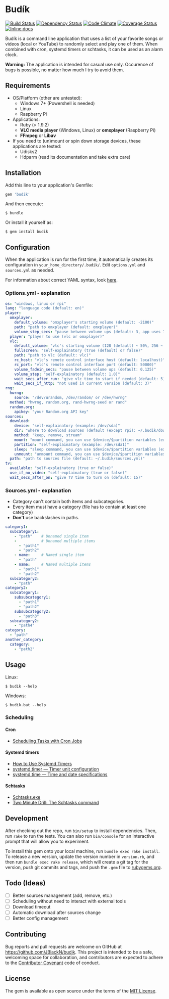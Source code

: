 # Budík

[![Build Status](https://travis-ci.org/JBlackN/budik.svg?branch=master)](https://travis-ci.org/JBlackN/budik)
[![Dependency Status](https://gemnasium.com/JBlackN/budik.svg)](https://gemnasium.com/JBlackN/budik)
[![Code Climate](https://codeclimate.com/github/JBlackN/budik/badges/gpa.svg)](https://codeclimate.com/github/JBlackN/budik)
[![Coverage Status](https://coveralls.io/repos/JBlackN/budik/badge.svg?branch=master&service=github)](https://coveralls.io/github/JBlackN/budik?branch=master)
[![Inline docs](http://inch-ci.org/github/JBlackN/budik.svg?branch=master&style=shields)](http://inch-ci.org/github/JBlackN/budik)

Budík is a command line application that uses a list of your favorite songs or videos (local or YouTube) to randomly select and play one of them. When combined with cron, systemd timers or schtasks, it can be used as an alarm clock.

__Warning:__ The application is intended for casual use only. Occurence of bugs is possible, no matter how much I try to avoid them.

## Requirements

* OS/Platform (other are untested):
  * Windows 7+ (Powershell is needed)
  * Linux
  * Raspberry Pi
* Applications:
  * Ruby (> 1.9.2)
  * __VLC media player__ (Windows, Linux) or __omxplayer__ (Raspberry Pi)
  * __FFmpeg__ or __Libav__
* If you need to (un)mount or spin down storage devices, these applications are tested:
  * Udisks2
  * Hdparm (read its documentation and take extra care)

## Installation

Add this line to your application's Gemfile:

```ruby
gem 'budik'
```

And then execute:

    $ bundle

Or install it yourself as:

    $ gem install budik

## Configuration

When the application is run for the first time, it automatically creates its configuration in `your_home_directory/.budik/`. Edit `options.yml` and `sources.yml` as needed.

For information about correct YAML syntax, look [here](http://learnxinyminutes.com/docs/yaml/).

### Options.yml - explanation

```yaml
os: "windows, linux or rpi"
lang: "language code (default: en)"
player:
  omxplayer:
    default_volume: "omxplayer's starting volume (default: -2100)"
    path: "path to omxplayer (default: omxplayer)"
    volume_step_secs: "pause between volume ups (default: 3, app uses 7 steps)"
  player: "player to use (vlc or omxplayer)"
  vlc:
    default_volume: "vlc's starting volume (128 (default) ~ 50%, 256 ~ 100%)"
    fullscreen: "self-explainatory (true (default) or false)"
    path: "path to vlc (default: vlc)"
    rc_host: "vlc's remote control interface host (default: localhost)"
    rc_port: "vlc's remote control interface port (default: 50000)"
    volume_fadein_secs: "pause between volume ups (default: 0.125)"
    volume_step: "self-explainatory (default: 1.0)"
    wait_secs_after_run: "give vlc time to start if needed (default: 5)"
    wait_secs_if_http: "not used in current version (default: 3)"
rng:
  hwrng:
    source: "/dev/urandom, /dev/random/ or /dev/hwrng"
  method: "hwrng, random.org, rand-hwrng-seed or rand"
  random.org:
    apikey: "your Random.org API key"
sources:
  download:
    device: "self-explainatory (example: /dev/sda)"
    dir: "where to download sources (default (except rpi): ~/.budik/downloads/)"
    method: "keep, remove, stream"
    mount: "mount command, you can use $device/$partition variables (example: udisksctl mount -b $partition)"
    partition: "self-explainatory (example: /dev/sda1)"
    sleep: "sleep command, you can use $device/$partition variables (example: sudo hdparm -y $device)"
    unmount: "unmount command, you can use $device/$partition variables (example: udisksctl unmount -b $partition)"
  path: "path to sources file (default: ~/.budik/sources.yml)"
tv:
  available: "self-explainatory (true or false)"
  use_if_no_video: "self-explainatory (true or false)"
  wait_secs_after_on: "give TV time to turn on (default: 15)"
```

### Sources.yml - explanation

* Category can't contain both items and subcategories.
* Every item must have a category (file has to contain at least one category)
* __Don't__ use backslashes in paths.

```yaml
category1:
  subcategory1:
    - "path"    # Unnamed single item
    -           # Unnamed multiple items
      - "path1"
      - "path2"
    - name:     # Named single item
      - "path"
    - name:     # Named multiple items
      - "path1"
      - "path2"
  subcategory2:
    - "path"
category2:
  subcategory1:
    subsubcategory1:
      - "path1"
      - "path2"
    subsubcategory2:
      - "path3"
  subcategory2:
    - "path4"
category:
  - "path"
another_category:
  category:
    - "path2"
```

## Usage

Linux:

    $ budik --help

Windows:

    $ budik.bat --help

### Scheduling

#### Cron

  * [Scheduling Tasks with Cron Jobs](http://code.tutsplus.com/tutorials/scheduling-tasks-with-cron-jobs--net-8800)

#### Systemd timers

  * [How to Use Systemd Timers](http://jason.the-graham.com/2013/03/06/how-to-use-systemd-timers/)
  * [systemd.timer — Timer unit configuration](http://www.freedesktop.org/software/systemd/man/systemd.timer.html)
  * [systemd.time — Time and date specifications](http://www.freedesktop.org/software/systemd/man/systemd.time.html)

#### Schtasks

  * [Schtasks.exe](https://msdn.microsoft.com/en-us/library/windows/desktop/bb736357(v=vs.85).aspx)
  * [Two Minute Drill: The Schtasks command](http://blogs.technet.com/b/askperf/archive/2010/05/14/two-minute-drill-the-schtasks-command.aspx)

## Development

After checking out the repo, run `bin/setup` to install dependencies. Then, run `rake` to run the tests. You can also run `bin/console` for an interactive prompt that will allow you to experiment.

To install this gem onto your local machine, run `bundle exec rake install`. To release a new version, update the version number in `version.rb`, and then run `bundle exec rake release`, which will create a git tag for the version, push git commits and tags, and push the `.gem` file to [rubygems.org](https://rubygems.org).

## Todo (Ideas)

* [ ] Better sources management (add, remove, etc.)
* [ ] Scheduling without need to interact with external tools
* [ ] Download timeout
* [ ] Automatic download after sources change
* [ ] Better config management

## Contributing

Bug reports and pull requests are welcome on GitHub at https://github.com/JBlackN/budik. This project is intended to be a safe, welcoming space for collaboration, and contributors are expected to adhere to the [Contributor Covenant](contributor-covenant.org) code of conduct.

## License

The gem is available as open source under the terms of the [MIT License](http://opensource.org/licenses/MIT).

